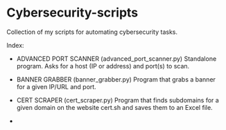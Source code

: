﻿# Cybersecurity-scripts

Collection of my scripts for automating cybersecurity tasks.


Index:

- ADVANCED PORT SCANNER (advanced_port_scanner.py)
  Standalone program. Asks for a host (IP or address) and port(s) to scan.
  
- BANNER GRABBER (banner_grabber.py)
  Program that grabs a banner for a given IP/URL and port.

- CERT SCRAPER (cert_scraper.py)
  Program that finds subdomains for a given domain on the website cert.sh and saves them to an Excel file.
  
- 
